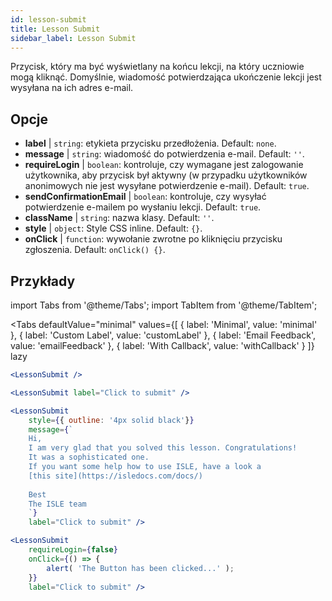 ```yaml
---
id: lesson-submit 
title: Lesson Submit
sidebar_label: Lesson Submit
---
```


Przycisk, który ma być wyświetlany na końcu lekcji, na który uczniowie mogą kliknąć. Domyślnie, wiadomość potwierdzająca ukończenie lekcji jest wysyłana na ich adres e-mail.

## Opcje

* __label__ | `string`: etykieta przycisku przedłożenia. Default: `none`.
* __message__ | `string`: wiadomość do potwierdzenia e-mail. Default: `''`.
* __requireLogin__ | `boolean`: kontroluje, czy wymagane jest zalogowanie użytkownika, aby przycisk był aktywny (w przypadku użytkowników anonimowych nie jest wysyłane potwierdzenie e-mail). Default: `true`.
* __sendConfirmationEmail__ | `boolean`: kontroluje, czy wysyłać potwierdzenie e-mailem po wysłaniu lekcji. Default: `true`.
* __className__ | `string`: nazwa klasy. Default: `''`.
* __style__ | `object`: Style CSS inline. Default: `{}`.
* __onClick__ | `function`: wywołanie zwrotne po kliknięciu przycisku zgłoszenia. Default: `onClick() {}`.


## Przykłady

import Tabs from '@theme/Tabs';
import TabItem from '@theme/TabItem';

<Tabs
    defaultValue="minimal"
    values={[
        { label: 'Minimal', value: 'minimal' },
        { label: 'Custom Label', value: 'customLabel' },
        { label: 'Email Feedback', value: 'emailFeedback' },
        { label: 'With Callback', value: 'withCallback' }
    ]}
    lazy
>
<TabItem value="minimal">

```jsx live
<LessonSubmit />
```

</TabItem>

<TabItem value="customLabel">

```jsx live
<LessonSubmit label="Click to submit" />
```

</TabItem>

<TabItem value="withEmail">

```jsx live
<LessonSubmit 
    style={{ outline: '4px solid black'}}
    message={`
    Hi,
    I am very glad that you solved this lesson. Congratulations! 
    It was a sophisticated one.
    If you want some help how to use ISLE, have a look a 
    [this site](https://isledocs.com/docs/)
    
    Best
    The ISLE team
    `}
    label="Click to submit" />
```
</TabItem>

<TabItem value="withCallback">

```jsx live
<LessonSubmit 
    requireLogin={false}
    onClick={() => {
        alert( 'The Button has been clicked...' );
    }}
    label="Click to submit" />
```
</TabItem>

</Tabs>
